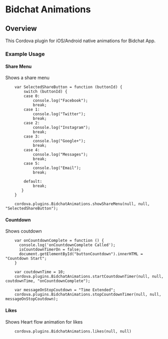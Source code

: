 # Bidchat Animations

## Overview
This Cordova plugin for iOS/Android native animations for Bidchat App.

### Example Usage

#### Share Menu

Shows a share menu

        var SelectedShareButton = function (buttonId) {
            switch (buttonId) {
            case 0:
                console.log("Facebook");
                break;
            case 1:
                console.log("Twitter");
                break;
            case 2:
                console.log("Instagram");
                break;
            case 3:
                console.log("Google+");
                break;
            case 4:
                console.log("Messages");
                break;
            case 5:
                console.log("Email");
                break;

            default:
                break;
           }
        }
        
        cordova.plugins.BidchatAnimations.showShareMenu(null, null, "SelectedShareButton");

#### Countdown

Shows coutdown

        var onCountdownComplete = function () {
          console.log('onCountdownComplete Called');
          isCountdownTimerOn = false;
          document.getElementById("buttonCountdown").innerHTML = "Countdown Start";
        }
        
        var coutdownTime = 10;
        cordova.plugins.BidchatAnimations.startCountdownTimer(null, null, coutdownTime, "onCountdownComplete");

        var messageOnStopCoutdown = "Time Extended";
        cordova.plugins.BidchatAnimations.stopCountdownTimer(null, null, messageOnStopCoutdown);


#### Likes

Shows Heart flow animation for likes

        cordova.plugins.BidchatAnimations.likes(null, null)




